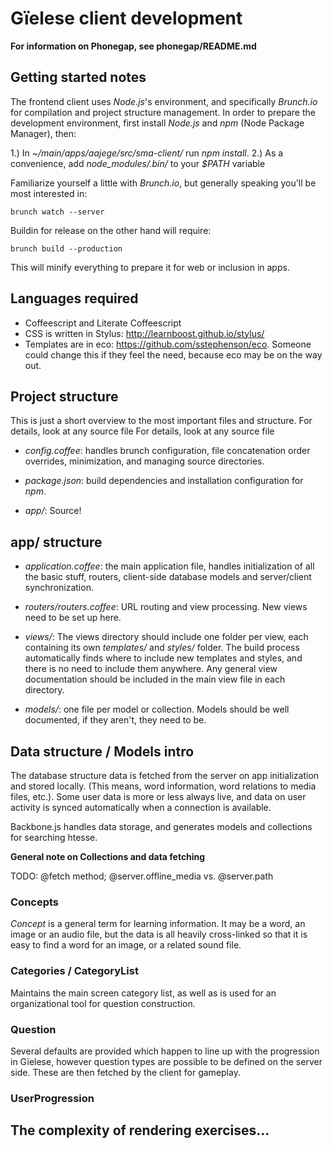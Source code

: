 #  Gïelese client development

**For information on Phonegap, see phonegap/README.md**

##  Getting started notes

The frontend client uses *Node.js*'s environment, and specifically *Brunch.io*
for compilation and project structure management. In order to prepare the
development environment, first install *Node.js* and *npm* (Node Package
Manager), then:

 1.) In *~/main/apps/aajege/src/sma-client/* run *npm install*.
 2.) As a convenience, add *node_modules/.bin/* to your *$PATH* variable

Familiarize yourself a little with *Brunch.io*, but generally speaking you'll
be most interested in:

    brunch watch --server

Buildin for release on the other hand will require:

    brunch build --production

This will minify everything to prepare it for web or inclusion in apps.

##  Languages required

 * Coffeescript and Literate Coffeescript
 * CSS is written in Stylus: http://learnboost.github.io/stylus/
 * Templates are in eco: https://github.com/sstephenson/eco. Someone could
   change this if they feel the need, because eco may be on the way out.

##  Project structure

This is just a short overview to the most important files and structure. For
details, look at any source file For details, look at any source file

* *config.coffee*: handles brunch configuration, file concatenation order
  overrides, minimization, and managing source directories.

* *package.json*: build dependencies and installation configuration for *npm*.

* *app/*: Source!

##  app/ structure

* *application.coffee*: the main application file, handles initialization of
  all the basic stuff, routers, client-side database models and server/client
  synchronization.

* *routers/routers.coffee*: URL routing and view processing. New views need to
  be set up here.

* *views/*: The views directory should include one folder per view, each
  containing its own *templates/* and *styles/* folder. The build process
  automatically finds where to include new templates and styles, and there is
  no need to include them anywhere. Any general view documentation should be
  included in the main view file in each directory.

* *models/*: one file per model or collection. Models should be well
  documented, if they aren't, they need to be.

##  Data structure / Models intro

The database structure data is fetched from the server on app initialization
and stored locally. (This means, word information, word relations to media
files, etc.). Some user data is more or less always live, and data on user
activity is synced automatically when a connection is available.

Backbone.js handles data storage, and generates models and collections for
searching htesse.

**General note on Collections and data fetching**

TODO: @fetch method; @server.offline_media vs. @server.path

###  Concepts

*Concept* is a general term for learning information. It may be a word, an
image or an audio file, but the data is all heavily cross-linked so that it is
easy to find a word for an image, or a related sound file.

###  Categories / CategoryList

Maintains the main screen category list, as well as is used for an
organizational tool for question construction.

###  Question

Several defaults are provided which happen to line up with the progression in
Gïelese, however question types are possible to be defined on the server side.
These are then fetched by the client for gameplay.

###  UserProgression

##  The complexity of rendering exercises...

<!-- vim: set ts=4 sw=4 tw=0 syntax=jspwiki : -->
